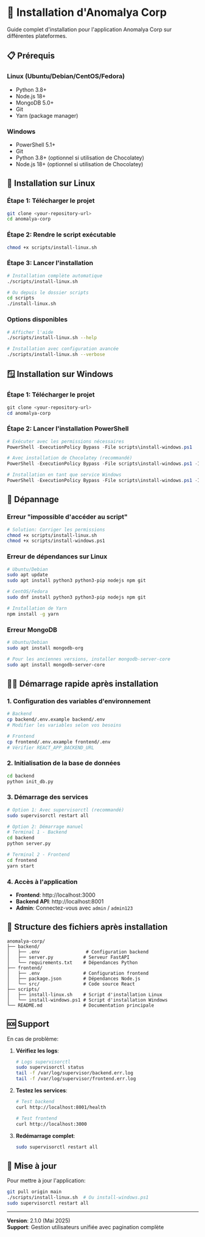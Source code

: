 # 🚀 Installation d'Anomalya Corp

Guide complet d'installation pour l'application Anomalya Corp sur différentes plateformes.

## 📋 Prérequis

### Linux (Ubuntu/Debian/CentOS/Fedora)
- Python 3.8+ 
- Node.js 18+
- MongoDB 5.0+
- Git
- Yarn (package manager)

### Windows
- PowerShell 5.1+
- Git
- Python 3.8+ (optionnel si utilisation de Chocolatey)
- Node.js 18+ (optionnel si utilisation de Chocolatey)

## 🐧 Installation sur Linux

### Étape 1: Télécharger le projet
```bash
git clone <your-repository-url>
cd anomalya-corp
```

### Étape 2: Rendre le script exécutable
```bash
chmod +x scripts/install-linux.sh
```

### Étape 3: Lancer l'installation
```bash
# Installation complète automatique
./scripts/install-linux.sh

# Ou depuis le dossier scripts
cd scripts
./install-linux.sh
```

### Options disponibles
```bash
# Afficher l'aide
./scripts/install-linux.sh --help

# Installation avec configuration avancée
./scripts/install-linux.sh --verbose
```

## 🪟 Installation sur Windows

### Étape 1: Télécharger le projet
```powershell
git clone <your-repository-url>
cd anomalya-corp
```

### Étape 2: Lancer l'installation PowerShell
```powershell
# Exécuter avec les permissions nécessaires
PowerShell -ExecutionPolicy Bypass -File scripts\install-windows.ps1

# Avec installation de Chocolatey (recommandé)
PowerShell -ExecutionPolicy Bypass -File scripts\install-windows.ps1 -InstallChocolatey

# Installation en tant que service Windows
PowerShell -ExecutionPolicy Bypass -File scripts\install-windows.ps1 -InstallAsService
```

## 🔧 Dépannage

### Erreur "impossible d'accéder au script"
```bash
# Solution: Corriger les permissions
chmod +x scripts/install-linux.sh
chmod +x scripts/install-windows.ps1
```

### Erreur de dépendances sur Linux
```bash
# Ubuntu/Debian
sudo apt update
sudo apt install python3 python3-pip nodejs npm git

# CentOS/Fedora  
sudo dnf install python3 python3-pip nodejs npm git

# Installation de Yarn
npm install -g yarn
```

### Erreur MongoDB
```bash
# Ubuntu/Debian
sudo apt install mongodb-org

# Pour les anciennes versions, installer mongodb-server-core
sudo apt install mongodb-server-core
```

## 🏃‍♂️ Démarrage rapide après installation

### 1. Configuration des variables d'environnement
```bash
# Backend
cp backend/.env.example backend/.env
# Modifier les variables selon vos besoins

# Frontend  
cp frontend/.env.example frontend/.env
# Vérifier REACT_APP_BACKEND_URL
```

### 2. Initialisation de la base de données
```bash
cd backend
python init_db.py
```

### 3. Démarrage des services
```bash
# Option 1: Avec supervisorctl (recommandé)
sudo supervisorctl restart all

# Option 2: Démarrage manuel
# Terminal 1 - Backend
cd backend
python server.py

# Terminal 2 - Frontend
cd frontend
yarn start
```

### 4. Accès à l'application
- **Frontend**: http://localhost:3000
- **Backend API**: http://localhost:8001
- **Admin**: Connectez-vous avec `admin` / `admin123`

## 📁 Structure des fichiers après installation

```
anomalya-corp/
├── backend/
│   ├── .env                 # Configuration backend
│   ├── server.py           # Serveur FastAPI
│   └── requirements.txt    # Dépendances Python
├── frontend/
│   ├── .env                # Configuration frontend
│   ├── package.json        # Dépendances Node.js
│   └── src/                # Code source React
├── scripts/
│   ├── install-linux.sh    # Script d'installation Linux
│   └── install-windows.ps1 # Script d'installation Windows
└── README.md               # Documentation principale
```

## 🆘 Support

En cas de problème:

1. **Vérifiez les logs**:
   ```bash
   # Logs supervisorctl
   sudo supervisorctl status
   tail -f /var/log/supervisor/backend.err.log
   tail -f /var/log/supervisor/frontend.err.log
   ```

2. **Testez les services**:
   ```bash
   # Test backend
   curl http://localhost:8001/health
   
   # Test frontend
   curl http://localhost:3000
   ```

3. **Redémarrage complet**:
   ```bash
   sudo supervisorctl restart all
   ```

## 🔄 Mise à jour

Pour mettre à jour l'application:

```bash
git pull origin main
./scripts/install-linux.sh  # Ou install-windows.ps1
sudo supervisorctl restart all
```

---

**Version**: 2.1.0 (Mai 2025)  
**Support**: Gestion utilisateurs unifiée avec pagination complète